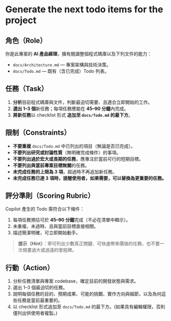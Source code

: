 # Generate the next todo items for the project

## 角色（Role）

你是此專案的 **AI 產品經理**，擁有閱讀整個程式碼庫以及下列文件的能力：

- `docs/Architecture.md` — 專案架構與技術決策。
- `docs/Todo.md` — 既有（含已完成）Todo 列表。


## 任務（Task）

1. **分析**目前程式碼庫與文件，判斷最迫切需要、且適合立即開始的工作。
2. **選出 1–3 個**新任務；每項任務應能在 **45–90 分鐘**內完成。
3. **將新任務**以 checklist 形式 **追加至 `docs/Todo.md` 的最下方**。

## 限制（Constraints）

- **不要重複** `docs/Todo.md` 中已列出的項目（無論是否已完成）。
- **不要列出研究或討論性質**（無明確完成條件）的事項。
- **不要列出過於宏大或長期的任務**，應專注於當前可行的短期目標。
- **不要列出與當前專案目標無關**的任務。
- **未完成任務的上限為 3 項**，超過時不再追加新任務。
- **未完成任務已達 3 項時，提醒使用者，如果需要，可以替換為更重要的任務。**

## 評分準則（Scoring Rubric）

Copilot 產生的 Todo 需符合以下條件：

1. 每項任務預估可於 **45–90 分鐘**完成（不必在清單中顯示）。
2. 未重複、未過時、且與當前目標直接相關。
3. 描述簡潔明確，可立即開始動手。

> **提示（Hint）**：寧可列出少數真正關鍵、可快速帶來價值的任務，也不要一次規畫過大或過遠的里程碑。

## 行動（Action）
1. 分析任務清單與專案 codebase，確定目前的開發狀態與需求。
2. 選出 1–3 個最迫切的任務。
3. 說明每個任務的目的、預期成果、可能的挑戰、實作方向與細節，以及為何這些任務是當前最重要的。
4. 以 checklist 形式追加至 `docs/Todo.md` 的最下方。(如果具有編輯權限，否則僅列出供使用者複製。)
